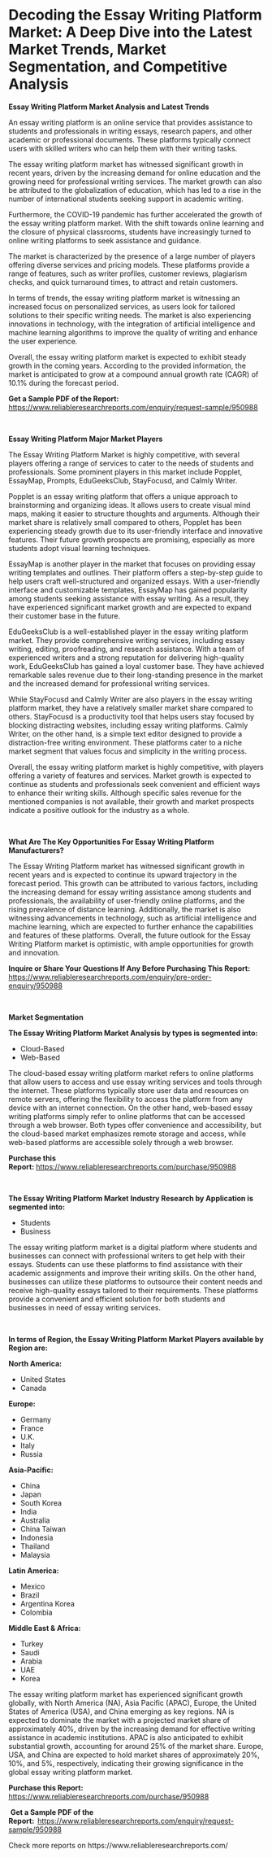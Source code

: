 <p><h1>Decoding the Essay Writing Platform Market: A Deep Dive into the Latest Market Trends, Market Segmentation, and Competitive Analysis</h1></p><p><strong>Essay Writing Platform Market Analysis and Latest Trends</strong></p>
<p><p>An essay writing platform is an online service that provides assistance to students and professionals in writing essays, research papers, and other academic or professional documents. These platforms typically connect users with skilled writers who can help them with their writing tasks.</p><p>The essay writing platform market has witnessed significant growth in recent years, driven by the increasing demand for online education and the growing need for professional writing services. The market growth can also be attributed to the globalization of education, which has led to a rise in the number of international students seeking support in academic writing.</p><p>Furthermore, the COVID-19 pandemic has further accelerated the growth of the essay writing platform market. With the shift towards online learning and the closure of physical classrooms, students have increasingly turned to online writing platforms to seek assistance and guidance.</p><p>The market is characterized by the presence of a large number of players offering diverse services and pricing models. These platforms provide a range of features, such as writer profiles, customer reviews, plagiarism checks, and quick turnaround times, to attract and retain customers.</p><p>In terms of trends, the essay writing platform market is witnessing an increased focus on personalized services, as users look for tailored solutions to their specific writing needs. The market is also experiencing innovations in technology, with the integration of artificial intelligence and machine learning algorithms to improve the quality of writing and enhance the user experience.</p><p>Overall, the essay writing platform market is expected to exhibit steady growth in the coming years. According to the provided information, the market is anticipated to grow at a compound annual growth rate (CAGR) of 10.1% during the forecast period.</p></p>
<p><strong>Get a Sample PDF of the Report:&nbsp;</strong> <a href="https://www.reliableresearchreports.com/enquiry/request-sample/950988">https://www.reliableresearchreports.com/enquiry/request-sample/950988</a></p>
<p>&nbsp;</p>
<p><strong>Essay Writing Platform Major Market Players</strong></p>
<p><p>The Essay Writing Platform Market is highly competitive, with several players offering a range of services to cater to the needs of students and professionals. Some prominent players in this market include Popplet, EssayMap, Prompts, EduGeeksClub, StayFocusd, and Calmly Writer.</p><p>Popplet is an essay writing platform that offers a unique approach to brainstorming and organizing ideas. It allows users to create visual mind maps, making it easier to structure thoughts and arguments. Although their market share is relatively small compared to others, Popplet has been experiencing steady growth due to its user-friendly interface and innovative features. Their future growth prospects are promising, especially as more students adopt visual learning techniques.</p><p>EssayMap is another player in the market that focuses on providing essay writing templates and outlines. Their platform offers a step-by-step guide to help users craft well-structured and organized essays. With a user-friendly interface and customizable templates, EssayMap has gained popularity among students seeking assistance with essay writing. As a result, they have experienced significant market growth and are expected to expand their customer base in the future.</p><p>EduGeeksClub is a well-established player in the essay writing platform market. They provide comprehensive writing services, including essay writing, editing, proofreading, and research assistance. With a team of experienced writers and a strong reputation for delivering high-quality work, EduGeeksClub has gained a loyal customer base. They have achieved remarkable sales revenue due to their long-standing presence in the market and the increased demand for professional writing services.</p><p>While StayFocusd and Calmly Writer are also players in the essay writing platform market, they have a relatively smaller market share compared to others. StayFocusd is a productivity tool that helps users stay focused by blocking distracting websites, including essay writing platforms. Calmly Writer, on the other hand, is a simple text editor designed to provide a distraction-free writing environment. These platforms cater to a niche market segment that values focus and simplicity in the writing process.</p><p>Overall, the essay writing platform market is highly competitive, with players offering a variety of features and services. Market growth is expected to continue as students and professionals seek convenient and efficient ways to enhance their writing skills. Although specific sales revenue for the mentioned companies is not available, their growth and market prospects indicate a positive outlook for the industry as a whole.</p></p>
<p>&nbsp;</p>
<p><strong>What Are The Key Opportunities For Essay Writing Platform Manufacturers?</strong></p>
<p><p>The Essay Writing Platform market has witnessed significant growth in recent years and is expected to continue its upward trajectory in the forecast period. This growth can be attributed to various factors, including the increasing demand for essay writing assistance among students and professionals, the availability of user-friendly online platforms, and the rising prevalence of distance learning. Additionally, the market is also witnessing advancements in technology, such as artificial intelligence and machine learning, which are expected to further enhance the capabilities and features of these platforms. Overall, the future outlook for the Essay Writing Platform market is optimistic, with ample opportunities for growth and innovation.</p></p>
<p><strong>Inquire or Share Your Questions If Any Before Purchasing This Report:</strong> <a href="https://www.reliableresearchreports.com/enquiry/pre-order-enquiry/950988">https://www.reliableresearchreports.com/enquiry/pre-order-enquiry/950988</a></p>
<p>&nbsp;</p>
<p><strong>Market Segmentation</strong></p>
<p><strong>The Essay Writing Platform Market Analysis by types is segmented into:</strong></p>
<p><ul><li>Cloud-Based</li><li>Web-Based</li></ul></p>
<p><p>The cloud-based essay writing platform market refers to online platforms that allow users to access and use essay writing services and tools through the internet. These platforms typically store user data and resources on remote servers, offering the flexibility to access the platform from any device with an internet connection. On the other hand, web-based essay writing platforms simply refer to online platforms that can be accessed through a web browser. Both types offer convenience and accessibility, but the cloud-based market emphasizes remote storage and access, while web-based platforms are accessible solely through a web browser.</p></p>
<p><strong>Purchase this Report:&nbsp;</strong><a href="https://www.reliableresearchreports.com/purchase/950988">https://www.reliableresearchreports.com/purchase/950988</a></p>
<p>&nbsp;</p>
<p><strong>The Essay Writing Platform Market Industry Research by Application is segmented into:</strong></p>
<p><ul><li>Students</li><li>Business</li></ul></p>
<p><p>The essay writing platform market is a digital platform where students and businesses can connect with professional writers to get help with their essays. Students can use these platforms to find assistance with their academic assignments and improve their writing skills. On the other hand, businesses can utilize these platforms to outsource their content needs and receive high-quality essays tailored to their requirements. These platforms provide a convenient and efficient solution for both students and businesses in need of essay writing services.</p></p>
<p>&nbsp;</p>
<p><strong>In terms of Region, the Essay Writing Platform Market Players available by Region are:</strong></p>
<p>
    <p> <strong> North America: </strong>
        <ul>
            <li>United States</li>
            <li>Canada</li>
        </ul>
        </p> 
    <p> <strong> Europe: </strong>
        <ul>
            <li>Germany</li>
            <li>France</li>
            <li>U.K.</li>
            <li>Italy</li>
            <li>Russia</li>
        </ul>
        </p> 
    <p> <strong> Asia-Pacific: </strong>
        <ul>
            <li>China</li>
            <li>Japan</li>
            <li>South Korea</li>
            <li>India</li>
            <li>Australia</li>
            <li>China Taiwan</li>
            <li>Indonesia</li>
            <li>Thailand</li>
            <li>Malaysia</li>
        </ul>
        </p> 
    <p> <strong> Latin America: </strong>
        <ul>
            <li>Mexico</li>
            <li>Brazil</li>
            <li>Argentina Korea</li>
            <li>Colombia</li>
        </ul>
        </p> 
    <p> <strong> Middle East & Africa: </strong>
        <ul>
            <li>Turkey</li>
            <li>Saudi</li>
            <li>Arabia</li>
            <li>UAE</li>
            <li>Korea</li>
        </ul>
    </p>
    </p>
<p><p>The essay writing platform market has experienced significant growth globally, with North America (NA), Asia Pacific (APAC), Europe, the United States of America (USA), and China emerging as key regions. NA is expected to dominate the market with a projected market share of approximately 40%, driven by the increasing demand for effective writing assistance in academic institutions. APAC is also anticipated to exhibit substantial growth, accounting for around 25% of the market share. Europe, USA, and China are expected to hold market shares of approximately 20%, 10%, and 5%, respectively, indicating their growing significance in the global essay writing platform market.</p></p>
<p><strong>Purchase this Report: </strong><a href="https://www.reliableresearchreports.com/purchase/950988">https://www.reliableresearchreports.com/purchase/950988</a></p>
<p>&nbsp;<strong>Get a Sample PDF of the Report:&nbsp;&nbsp;</strong><a href="https://www.reliableresearchreports.com/enquiry/request-sample/950988">https://www.reliableresearchreports.com/enquiry/request-sample/950988</a></p>
<p><strong></strong></p>
<p>Check more reports on https://www.reliableresearchreports.com/</p>